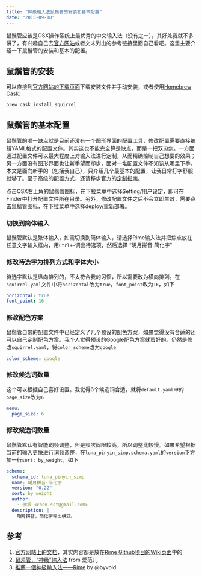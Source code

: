 ```yaml
---
title: "神级输入法鼠鬚管的安装和基本配置"
date: "2015-09-18"
---
```


鼠鬚管应该是OSX操作系统上最优秀的中文输入法（没有之一），其好处我就不多讲了，有兴趣自己去[官方网站](http://rime.im/)或者文末列出的参考链接里面自己看吧。这里主要介绍一下鼠鬚管的安装和基本的配置。

## 鼠鬚管的安装

可以直接到[官方网站的下载页面](http://rime.im/download/)下载安装文件并手动安装，或者使用[Homebrew Cask](https://github.com/Homebrew/homebrew-cask):

```bash
brew cask install squirrel
```

## 鼠鬚管的基本配置

鼠鬚管的唯一缺点就是目前还没有一个图形界面的配置工具，修改配置需要直接编辑YAML格式的配置文件。其实这也不能完全算是缺点，而是一把双刃剑。一方面通过配置文件可以最大程度上对输入法进行定制，从而精确控制自己想要的效果；另一方面没有图形界面也让新手望而却步，面对一堆配置文件不知该从哪里下手。本文是面向新手的（包括我自己），只介绍几个最基本的配置，让我日常打字舒服就够了。至于高级的配置方式，还请移步官方的[定制指南](https://github.com/rime/home/wiki/CustomizationGuide)。

点击OSX右上角的鼠鬚管图标，在下拉菜单中选择Setting/用户设定，即可在Finder中打开配置文件所在目录。另外，修改配置文件之后不会立即生效，需要点击鼠鬚管图标，在下拉菜单中选择deploy/重新部署。

### 切换到简体输入

鼠鬚管默认是繁体输入，如需切换到简体输入，请选择Rime输入法并把焦点放在任意文字输入框内，用`Ctrl+~`调出待选项，然后选择 “明月拼音 简化字"

### 修改待选字为排列方式和字体大小

待选字默认是纵向排列的，不太符合我的习惯，所以需要改为横向排列。在`squirrel.yaml`文件中将`horizontal`改为`true`，`font_point`改为`16`，如下

```yaml
horizontal: true
font_point: 16
```

### 修改配色方案

鼠鬚管自带的配置文件中已经定义了几个预设的配色方案，如果觉得没有合适的还可以自己定制配色方案。我个人觉得预设的Google配色方案就蛮好的。仍然是修改`squirrel.yaml`，将`color_scheme`改为`google`

```yaml
color_scheme: google
```

### 修改候选词数量

这个可以根据自己喜好设置。我觉得6个候选词合适，就将`default.yaml`中的`page_size`改为`6`

```yaml
menu:
  page_size: 6
```

### 修改候选词数量

鼠鬚管默认有智能词频调整，但是频次阀限较高，所以调整比较慢。如果希望根据当前的输入更快进行词频调整，在`luna_pinyin_simp.schema.yaml`的`version`下方加一行`sort: by_weight`，如下

```yaml
schema:
  schema_id: luna_pinyin_simp
  name: 朙月拼音·简化字
  version: "0.22"
  sort: by_weight
  author:
    - 佛振 <chen.sst@gmail.com>
  description: |
    朙月拼音，簡化字輸出模式。
```

## 参考
1. [官方网站上的文档](http://rime.im/docs/)，其实内容都是放在[Rime Github项目的Wiki页面](https://github.com/rime/home/wiki)中的
2. [鼠须管，“神级”输入法](http://www.ifanr.com/156409) from 爱范儿
3. [推薦一個神級輸入法——Rime](https://www.byvoid.com/blog/recommend-rime) by @byvoid
